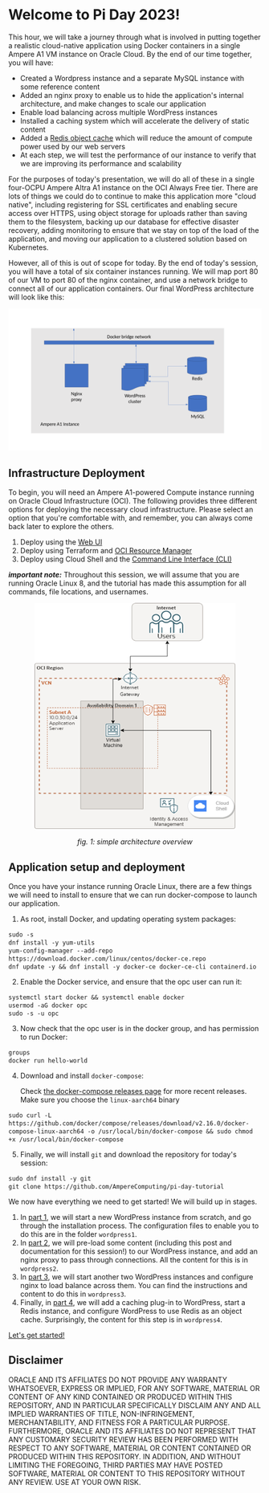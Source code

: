 # Welcome to Pi Day 2023!

This hour, we will take a journey through what is involved in putting together
a realistic cloud-native application using Docker containers in a single
Ampere A1 VM instance on Oracle Cloud. By the end of our time together, you
will have:

* Created a Wordpress instance and a separate MySQL instance with some
  reference content
* Added an nginx proxy to enable us to hide the application's internal
  architecture, and make changes to scale our application
* Enable load balancing across multiple WordPress instances
* Installed a caching system which will accelerate the delivery of static
  content
* Added a [Redis object cache](https://redis.io/)  which will reduce the
  amount of compute power used by our web servers
* At each step, we will test the performance of our instance to verify that
  we are improving its performance and scalability

For the purposes of today's presentation, we will do all of these in a single
four-OCPU Ampere Altra A1 instance on the OCI Always Free tier. There are
lots of things we could do to continue to make this application more "cloud
native", including registering for SSL certificates and enabling secure
access over HTTPS, using object storage for uploads rather than saving them
to the filesystem, backing up our database for effective disaster recovery,
adding monitoring to ensure that we stay on top of the load of the
application, and moving our application to a clustered solution based on
Kubernetes.

However, all of this is out of scope for today. By the end of today's session,
you will have a total of six container instances running. We will map port 80
of our VM to port 80 of the nginx container, and use a network bridge to
connect all of our application containers. Our final WordPress architecture
will look like this:

![Application architecture for today - nginx, 3 copies of wordpress on Apache, MySQL server, redis](images/Application_diagram.png)

## Infrastructure Deployment

To begin, you will need an Ampere A1-powered Compute instance running on Oracle Cloud Infrastructure (OCI). The following provides three different options for deploying the necessary cloud infrastructure. Please select an option that you're comfortable with, and remember, you can always come back later to explore the others.

1. Deploy using the [Web UI](howto-webui.md)
2. Deploy using Terraform and [OCI Resource Manager](howto-terraform-rms.md)
3. Deploy using Cloud Shell and the [Command Line Interface (CLI)](howto-commandline.md)

**_important note:_** Throughout this session, we will assume that you are running Oracle Linux 8,
and the tutorial has made this assumption for all commands, file locations,
and usernames.

<p align="center"><img src="images/simple-architecture.png" alt="Simple architecture overview" width="400" height="450" title="Reference Architecture"></p>
<p align="center"><i>fig. 1: simple architecture overview</i></p>

## Application setup and deployment

Once you have your instance running Oracle Linux, there are a few things we will
need to install to ensure that we can run docker-compose to launch our application.

1. As root, install Docker, and updating operating system packages:
```
sudo -s
dnf install -y yum-utils
yum-config-manager --add-repo https://download.docker.com/linux/centos/docker-ce.repo
dnf update -y && dnf install -y docker-ce docker-ce-cli containerd.io
```
2. Enable the Docker service, and ensure that the opc user can run it:
```
systemctl start docker && systemctl enable docker
usermod -aG docker opc
sudo -s -u opc
```
3. Now check that the opc user is in the docker group, and has permission to run Docker:
```
groups
docker run hello-world
```
4. Download and install `docker-compose`:

   Check [the docker-compose releases page](https://github.com/docker/compose/releases)
   for more recent releases. Make sure you choose the `linux-aarch64` binary

```
sudo curl -L https://github.com/docker/compose/releases/download/v2.16.0/docker-compose-linux-aarch64 -o /usr/local/bin/docker-compose && sudo chmod +x /usr/local/bin/docker-compose
```
5. Finally, we will install `git` and download the repository for today's session:
```
sudo dnf install -y git
git clone https://github.com/AmpereComputing/pi-day-tutorial
```

We now have everything we need to get started! We will build up in stages.

1. In [part 1](wordpress1), we will start a new WordPress instance from scratch,
   and go through the installation process. The configuration files to enable you
   to do this are in the folder `wordpress1`.
2. In [part 2](wordpress2), we will pre-load some content (including this post and
   documentation for this session!) to our WordPress instance, and add an nginx proxy
   to pass through connections. All the content for this is in `wordpress2`.
3. In [part 3](wordpress3), we will start another two WordPress instances
   and configure nginx to load balance across them. You can find the 
   instructions and content to do this in `wordpress3`.
4. Finally, in [part 4](wordpress4), we will add a caching plug-in to WordPress,
   start a Redis instance, and configure WordPress to use Redis as an object cache.
   Surprisingly, the content for this step is in `wordpress4`.

[Let's get started!](wordpress1/)






## Disclaimer

ORACLE AND ITS AFFILIATES DO NOT PROVIDE ANY WARRANTY WHATSOEVER, EXPRESS OR IMPLIED, FOR ANY SOFTWARE, MATERIAL OR CONTENT OF ANY KIND CONTAINED OR PRODUCED WITHIN THIS REPOSITORY, AND IN PARTICULAR SPECIFICALLY DISCLAIM ANY AND ALL IMPLIED WARRANTIES OF TITLE, NON-INFRINGEMENT, MERCHANTABILITY, AND FITNESS FOR A PARTICULAR PURPOSE. FURTHERMORE, ORACLE AND ITS AFFILIATES DO NOT REPRESENT THAT ANY CUSTOMARY SECURITY REVIEW HAS BEEN PERFORMED WITH RESPECT TO ANY SOFTWARE, MATERIAL OR CONTENT CONTAINED OR PRODUCED WITHIN THIS REPOSITORY. IN ADDITION, AND WITHOUT LIMITING THE FOREGOING, THIRD PARTIES MAY HAVE POSTED SOFTWARE, MATERIAL OR CONTENT TO THIS REPOSITORY WITHOUT ANY REVIEW. USE AT YOUR OWN RISK.
